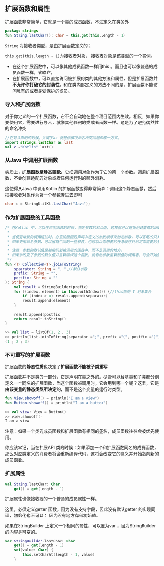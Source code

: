 ## 扩展函数和属性

扩展函数非常简单，它就是一个类的成员函数，不过定义在类的外

```kotlin
package strings
fun String.lastChar(): Char = this.get(this.length - 1)
```

`String` 为接收者类型，是由扩展函数定义的；

`this.get(this.length - 1)`为接收者对象， 接收者对象是该类型的一个实例。

- 在这个扩展函数中，可以像其他成员函数一样用this 。而且也可以像普通的成员函数一样，省略它。
- 在扩展函数中，可以直接访问被扩展的类的其他方法和属性，但是扩展函数并**不允许你打破它的封装性**。和在类内部定义的方法不同的是，扩展函数不能访问私有的或者是受保护的成员。

### 导入和扩展函数

对于你定义的一个扩展函数，它不会自动地在整个项目范围内生效。相反，如果你要使用它，需要进行导入，就像其他任何的类或者函数一样。这是为了避免偶然性的命名冲突

```kotlin
//在导入声明的时候，关键宇as 就是你解决命名冲突问题的唯一方式。
import strings.lastChar as last
val c ="Kotlin".last()
```

### 从Java 中调用扩展函数

实质上，**扩展函数是静态函数**，它把调用对象作为了它的第一个参数。调用扩展函数，不会创建适配的对象或者任何运行时的额外消耗。

这使得从Java 中调用Kotlin 的扩展函数变得非常简单：调用这个静态函数，然后把接收者对象作为第一个参数传进去即可

```java
char c = StringUtilKt.lastChar("Java");
```

### 作为扩展函数的工具函数

```kotlin
/* 在Kotlin 中，可以在声明函数的时候，指定参数的默认值，这样就可以避免创建重载的函数
 * 
 * 当使用常规的调用语法时，必须按照函数声明中定义的参数顺序来给定参数，可以省略的只有排在末尾的参数
 * 如果使用命名参数，可以省略中间的一些参数，也可以以你想要的任意顺序只给定你需要的参数
 * 
 * 注意，参数的默认值是被编码到被调用的函数中，而不是调用的地方。
 * 如果你改变了参数的默认值并重新编译这个函数，没有给参数重新赋值的调用者，将会开始使用新的默认值。
 */
fun <T> Collection<T>.joinToString(
    spearator: String = ", ",//默认参数
    prefix: String = "",
    postfix: String = ""
): String {
    val result = StringBuilder(prefix)
    for ((index, element) in this.withIndex()) {//this指向 T 对象集合
        if (index > 0) result.append(separator)
        result.append(element)
    }
    
    result.append(postfix)
    return result.toString()
}

>> val list = listOf(1, 2 , 3)
>> println(list.joinToString(separator =";", prefix ="(", postfix =")"))
(1 ; 2 ; 3)
```

### 不可重写的扩展函数

扩展函数的**静态性质**也决定了**扩展函数不能被子类重写**

扩展函数并不是类的一部分，它是声明在类之外的。尽管可以给基类和子类都分别定义一个同名的扩展函数，当这个函数被调用时，它会用到哪一个呢？这里，它是**由该变量的静态类型所决定**的，而不是这个变量的运行时类型。

```kotlin
fun View.showoff() = println("I am a view")
fun Button.showoff() = println("I am a button")

>> val view: View = Button()
>> view.showoff()
I am a view
```

注意：如果一个类的成员函数和扩展函数有相同的签名，成员函数往往会被优先使用。

你应该牢记，当在扩展API 类的时候：如果添加一个和扩展函数同名的成员函数，那么对应类定义的消费者将会重新编译代码，这将会改变它的意义并开始指向新的成员函数。

### 扩展属性

```kotlin
val String.lastChar: Char
    get() = get(length - 1)
```

扩展属性也像接收者的一个普通的成员属性一样。

这里，必须定义getter 函数，因为没有支持字段，因此没有默认getter 的实现同理，初始化也不可以： 因为没有地方存储初始值。

如果在StringBuilder 上定义一个相同的属性，可以置为var ，因为StringBuilder 的内容是可变的。

```kotlin
var StringBuilder.lastChar: Char
    get() = get(length - 1)
    set(value: Char) {
        this.setCharAt(length - 1, value)
    }
```

